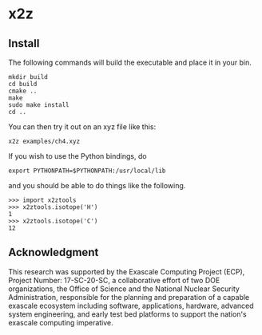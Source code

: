# x2z

## Install

The following commands will build the executable and place it in your bin.
```
mkdir build
cd build
cmake ..
make
sudo make install
cd ..
```
You can then try it out on an xyz file like this:
```
x2z examples/ch4.xyz
```
If you wish to use the Python bindings, do
```
export PYTHONPATH=$PYTHONPATH:/usr/local/lib
```
and you should be able to do things like the following.
```
>>> import x2ztools
>>> x2ztools.isotope('H')
1
>>> x2ztools.isotope('C')
12
```

## Acknowledgment

This research was supported by the Exascale Computing Project (ECP), Project
Number: 17-SC-20-SC, a collaborative effort of two DOE organizations, the Office
of Science and the National Nuclear Security Administration, responsible for the
planning and preparation of a capable exascale ecosystem including software,
applications, hardware, advanced system engineering, and early test bed
platforms to support the nation's exascale computing imperative. 

